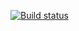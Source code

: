 [![Build status](https://ci.appveyor.com/api/projects/status/3q9lo4ata4w7u5et?svg=true)](https://ci.appveyor.com/project/Ilgatilov/pageobject)